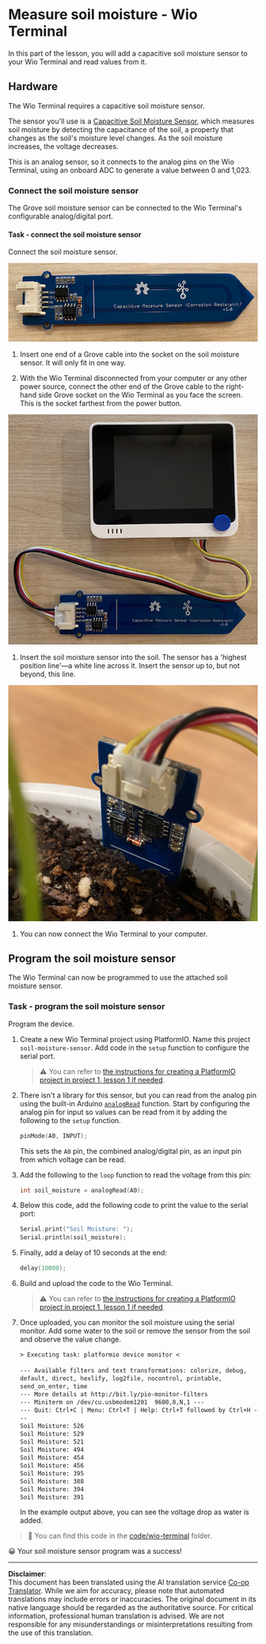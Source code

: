 <!--
CO_OP_TRANSLATOR_METADATA:
{
  "original_hash": "0d55caa8c23d73635b7559102cd17b8a",
  "translation_date": "2025-08-28T20:23:44+00:00",
  "source_file": "2-farm/lessons/2-detect-soil-moisture/wio-terminal-soil-moisture.md",
  "language_code": "en"
}
-->
# Measure soil moisture - Wio Terminal

In this part of the lesson, you will add a capacitive soil moisture sensor to your Wio Terminal and read values from it.

## Hardware

The Wio Terminal requires a capacitive soil moisture sensor.

The sensor you'll use is a [Capacitive Soil Moisture Sensor](https://www.seeedstudio.com/Grove-Capacitive-Moisture-Sensor-Corrosion-Resistant.html), which measures soil moisture by detecting the capacitance of the soil, a property that changes as the soil's moisture level changes. As the soil moisture increases, the voltage decreases.

This is an analog sensor, so it connects to the analog pins on the Wio Terminal, using an onboard ADC to generate a value between 0 and 1,023.

### Connect the soil moisture sensor

The Grove soil moisture sensor can be connected to the Wio Terminal's configurable analog/digital port.

#### Task - connect the soil moisture sensor

Connect the soil moisture sensor.

![A grove soil moisture sensor](../../../../../translated_images/grove-capacitive-soil-moisture-sensor.e7f0776cce30e78be5cc5a07839385fd6718857f31b5bf5ad3d0c73c83b2f0ef.en.png)

1. Insert one end of a Grove cable into the socket on the soil moisture sensor. It will only fit in one way.

1. With the Wio Terminal disconnected from your computer or any other power source, connect the other end of the Grove cable to the right-hand side Grove socket on the Wio Terminal as you face the screen. This is the socket farthest from the power button.

![The grove soil moisture sensor connected to the right hand socket](../../../../../translated_images/wio-soil-moisture-sensor.46919b61c3f6cb7497662251b29038ee0e57a4c8b9d071feb996c3b0d7f65aaf.en.png)

1. Insert the soil moisture sensor into the soil. The sensor has a 'highest position line'—a white line across it. Insert the sensor up to, but not beyond, this line.

![The grove soil moisture sensor in soil](../../../../../translated_images/soil-moisture-sensor-in-soil.bfad91002bda5e960f8c51ee64b02ee59b32c8c717e3515a2c945f33e614e403.en.png)

1. You can now connect the Wio Terminal to your computer.

## Program the soil moisture sensor

The Wio Terminal can now be programmed to use the attached soil moisture sensor.

### Task - program the soil moisture sensor

Program the device.

1. Create a new Wio Terminal project using PlatformIO. Name this project `soil-moisture-sensor`. Add code in the `setup` function to configure the serial port.

    > ⚠️ You can refer to [the instructions for creating a PlatformIO project in project 1, lesson 1 if needed](../../../1-getting-started/lessons/1-introduction-to-iot/wio-terminal.md#create-a-platformio-project).

1. There isn't a library for this sensor, but you can read from the analog pin using the built-in Arduino [`analogRead`](https://www.arduino.cc/reference/en/language/functions/analog-io/analogread/) function. Start by configuring the analog pin for input so values can be read from it by adding the following to the `setup` function.

    ```cpp
    pinMode(A0, INPUT);
    ```

    This sets the `A0` pin, the combined analog/digital pin, as an input pin from which voltage can be read.

1. Add the following to the `loop` function to read the voltage from this pin:

    ```cpp
    int soil_moisture = analogRead(A0);
    ```

1. Below this code, add the following code to print the value to the serial port:

    ```cpp
    Serial.print("Soil Moisture: ");
    Serial.println(soil_moisture);
    ```

1. Finally, add a delay of 10 seconds at the end:

    ```cpp
    delay(10000);
    ```

1. Build and upload the code to the Wio Terminal.

    > ⚠️ You can refer to [the instructions for creating a PlatformIO project in project 1, lesson 1 if needed](../../../1-getting-started/lessons/1-introduction-to-iot/wio-terminal.md#write-the-hello-world-app).

1. Once uploaded, you can monitor the soil moisture using the serial monitor. Add some water to the soil or remove the sensor from the soil and observe the value change.

    ```output
    > Executing task: platformio device monitor <
    
    --- Available filters and text transformations: colorize, debug, default, direct, hexlify, log2file, nocontrol, printable, send_on_enter, time
    --- More details at http://bit.ly/pio-monitor-filters
    --- Miniterm on /dev/cu.usbmodem1201  9600,8,N,1 ---
    --- Quit: Ctrl+C | Menu: Ctrl+T | Help: Ctrl+T followed by Ctrl+H ---
    Soil Moisture: 526
    Soil Moisture: 529
    Soil Moisture: 521
    Soil Moisture: 494
    Soil Moisture: 454
    Soil Moisture: 456
    Soil Moisture: 395
    Soil Moisture: 388
    Soil Moisture: 394
    Soil Moisture: 391
    ```

    In the example output above, you can see the voltage drop as water is added.

> 💁 You can find this code in the [code/wio-terminal](../../../../../2-farm/lessons/2-detect-soil-moisture/code/wio-terminal) folder.

😀 Your soil moisture sensor program was a success!

---

**Disclaimer**:  
This document has been translated using the AI translation service [Co-op Translator](https://github.com/Azure/co-op-translator). While we aim for accuracy, please note that automated translations may include errors or inaccuracies. The original document in its native language should be regarded as the authoritative source. For critical information, professional human translation is advised. We are not responsible for any misunderstandings or misinterpretations resulting from the use of this translation.